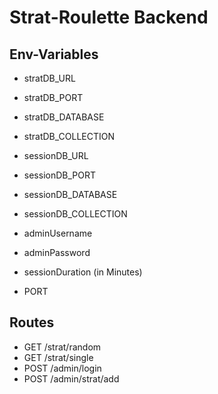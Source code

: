 # Strat-Roulette Backend

## Env-Variables
 * stratDB_URL
 * stratDB_PORT
 * stratDB_DATABASE
 * stratDB_COLLECTION
 
 * sessionDB_URL
 * sessionDB_PORT
 * sessionDB_DATABASE
 * sessionDB_COLLECTION
 
 * adminUsername
 * adminPassword
 * sessionDuration (in Minutes)

 * PORT

## Routes
 * GET /strat/random
 * GET /strat/single
 * POST /admin/login
 * POST /admin/strat/add